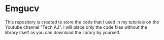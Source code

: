 # Emgucv
This repository is created to store the code that I used in my tutorials on the Youtube channel "Tech AJ". I will place only the code files without the library itself as you can download the library by yourself.
